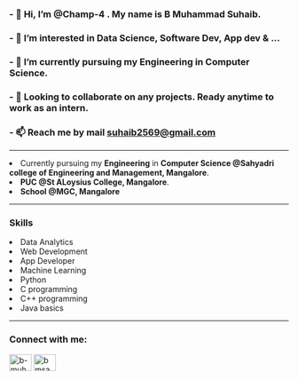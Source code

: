 ### - 👋 Hi, I’m @Champ-4 . My name is B Muhammad Suhaib.
### - 👀 I’m interested in Data Science, Software Dev, App dev & ...
### - 🌱 I’m currently pursuing my Engineering in Computer Science.
### - 💞️ Looking to collaborate on any projects. Ready anytime to work as an intern.
### - 📫 Reach me by mail suhaib2569@gmail.com

<!---
Champ-4/Champ-4 is a ✨ special ✨ repository because its `README.md` (this file) appears on your GitHub profile.
You can click the Preview link to take a look at your changes.
--->
<hr/>
        <li>Currently pursuing my <b>Engineering</b> in <b>Computer Science @Sahyadri college of Engineering and Management, Mangalore</b>.
        <li><b>PUC @St ALoysius College, Mangalore</b>.
        <li><b>School @MGC, Mangalore</b>
<hr/>
                <h3>Skills</h3>
                        <li>Data Analytics
                        <li>Web Development
                        <li>App Developer
                        <li>Machine Learning
                        <li>Python
                        <li>C programming
                        <li>C++ programming
                        <li>Java basics
<hr/>
                                
<h3 align="left">Connect with me:</h3>
<p align="left">
<a href="https://www.linkedin.com/in/b-muhammad-suhaib/" target="blank"><img align="center" src="https://camo.githubusercontent.com/c8a9c5b414cd812ad6a97a46c29af67239ddaeae08c41724ff7d945fb4c047e5/68747470733a2f2f6564656e742e6769746875622e696f2f537570657254696e7949636f6e732f696d616765732f7376672f6c696e6b6564696e2e737667" alt="b-muhammad-suhaib" height="30" width="40" /></a>
<a href="https://www.kaggle.com/bmsa8kaggle" target="blank"><img align="center" src="https://www.vectorlogo.zone/logos/kaggle/kaggle-icon.svg" alt="bmsa8kaggle" height="30" width="40" /></a>
<!-- <a href="" target="blank"><img align="center" src="https://cdn.jsdelivr.net/npm/simple-icons@3.1.0/icons/codechef.svg" alt="suhaib" height="30" width="40" /></a> -->
<!-- <a href="" target="blank"><img align="center" src="https://upload.wikimedia.org/wikipedia/commons/6/6a/Hackerrank_meaningful_logo.svg" alt="suhaib" height="30" width="40" /></a> -->
</p>
                                
<!-- <h3 align="left">Languages and Tools:</h3>
<p align="left"> 
        <a href="https://aws.amazon.com" target="_blank"> 
             <img src="https://raw.githubusercontent.com/devicons/devicon/master/icons/amazonwebservices/amazonwebservices-original-wordmark.svg" alt="aws" width="40" height="40"/> 
      </a>
        <a href="https://hadoop.apache.org/" target="_blank"> 
             <img src="https://www.vectorlogo.zone/logos/apache_hadoop/apache_hadoop-icon.svg" alt="hadoop" width="40" height="40"/> 
        </a> 
        <a href="https://heroku.com" target="_blank"> 
            <img src="https://www.vectorlogo.zone/logos/heroku/heroku-icon.svg" alt="heroku" width="40" height="40"/> 
        </a>
        <a href="https://www.mysql.com/" target="_blank"> 
        <img src="https://raw.githubusercontent.com/devicons/devicon/master/icons/mysql/mysql-original-wordmark.svg" alt="mysql" width="40" height="40"/> 
        </a> <a href="https://opencv.org/" target="_blank"> 
        <img src="https://www.vectorlogo.zone/logos/opencv/opencv-icon.svg" alt="opencv" width="40" height="40"/> </a> <a href="https://www.postgresql.org" target="_blank"> 
        <img src="https://raw.githubusercontent.com/devicons/devicon/master/icons/postgresql/postgresql-original-wordmark.svg" alt="postgresql" width="40" height="40"/> </a> <a href="https://www.python.org" target="_blank">
        <img src="https://raw.githubusercontent.com/devicons/devicon/master/icons/python/python-original.svg" alt="python" width="40" height="40"/> 
        </a> 
        <a href="https://pytorch.org/" target="_blank"> 
                <img src="https://www.vectorlogo.zone/logos/pytorch/pytorch-icon.svg" alt="pytorch" width="40" height="40"/>
        </a>
        <a href="https://scikit-learn.org/" target="_blank"> 
                <img src="https://upload.wikimedia.org/wikipedia/commons/0/05/Scikit_learn_logo_small.svg" alt="scikit_learn" width="40" height="40"/> 
        </a> 
        <a href="https://www.tensorflow.org" target="_blank"> 
                <img src="https://www.vectorlogo.zone/logos/tensorflow/tensorflow-icon.svg" alt="tensorflow" width="40" height="40"/> 
        </a> 
</p> -->
